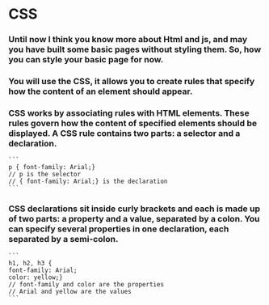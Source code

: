 # CSS

### Until now I think you know more about Html and js, and may you have built some basic pages without styling them. So, how you can style your basic page for now.

### You will use the CSS, it  allows you to create rules that specify how the content of an element should appear. 

### CSS works by associating rules with HTML elements. These rules govern how the content of specified elements should be displayed. A CSS rule contains two parts: a selector and a declaration.
    ```
    p { font-family: Arial;}
    // p is the selector
    // { font-family: Arial;} is the declaration
    ```

### CSS declarations sit inside curly brackets and each is made up of two parts: a property and a value, separated by a colon. You can specify several properties in one declaration, each separated by a semi-colon.

    ```
    h1, h2, h3 {
    font-family: Arial;
    color: yellow;}
    // font-family and color are the properties
    // Arial and yellow are the values
    ```
